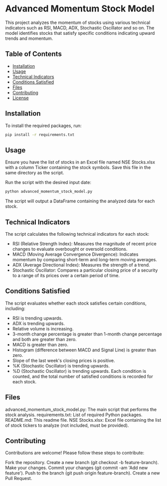 # Advanced Momentum Stock Model

This project analyzes the momentum of stocks using various technical indicators such as RSI, MACD, ADX, Stochastic Oscillator and so on. The model identifies stocks that satisfy specific conditions indicating upward trends and momentum.

## Table of Contents

- [Installation](#installation)
- [Usage](#usage)
- [Technical Indicators](#technical-indicators)
- [Conditions Satisfied](#conditions-satisfied)
- [Files](#files)
- [Contributing](#contributing)
- [License](#license)

## Installation

To install the required packages, run:

```sh
pip install -r requirements.txt
```

## Usage

Ensure you have the list of stocks in an Excel file named NSE Stocks.xlsx with a column Ticker containing the stock symbols. Save this file in the same directory as the script.

Run the script with the desired input date:
```sh
python advanced_momentum_stock_model.py
```

The script will output a DataFrame containing the analyzed data for each stock.

## Technical Indicators
The script calculates the following technical indicators for each stock:

- RSI (Relative Strength Index): Measures the magnitude of recent price changes to evaluate overbought or oversold conditions.
- MACD (Moving Average Convergence Divergence): Indicates momentum by comparing short-term and long-term moving averages.
- ADX (Average Directional Index): Measures the strength of a trend.
- Stochastic Oscillator: Compares a particular closing price of a security to a range of its prices over a certain period of time.

## Conditions Satisfied
The script evaluates whether each stock satisfies certain conditions, including:

- RSI is trending upwards.
- ADX is trending upwards.
- Relative volume is increasing.
- 3-month change percentage is greater than 1-month change percentage and both are greater than zero.
- MACD is greater than zero.
- Histogram (difference between MACD and Signal Line) is greater than zero.
- Slope of the last week's closing prices is positive.
- %K (Stochastic Oscillator) is trending upwards.
- %D (Stochastic Oscillator) is trending upwards.
Each condition is counted, and the total number of satisfied conditions is recorded for each stock.

## Files
advanced_momentum_stock_model.py: The main script that performs the stock analysis.
requirements.txt: List of required Python packages.
README.md: This readme file.
NSE Stocks.xlsx: Excel file containing the list of stock tickers to analyze (not included, must be provided).

## Contributing
Contributions are welcome! Please follow these steps to contribute:

Fork the repository.
Create a new branch (git checkout -b feature-branch).
Make your changes.
Commit your changes (git commit -am 'Add new feature').
Push to the branch (git push origin feature-branch).
Create a new Pull Request.
